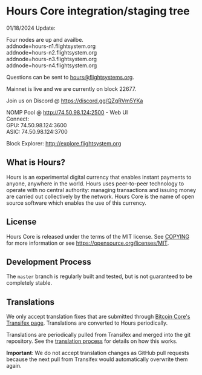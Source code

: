 Hours Core integration/staging tree
=====================================



01/18/2024 Update:

Four nodes are up and availbe.<br>
addnode=hours-n1.flightsystem.org<br>
addnode=hours-n2.flightsystem.org<br>
addnode=hours-n3.flightsystem.org<br>
addnode=hours-n4.flightsystem.org<br>

Questions can be sent to hours@flightsystems.org.

Mainnet is live and we are currently on block 22677.<br>


Join us on Discord @ https://discord.gg/QZgRVm5YKa<bR>

NOMP Pool @ http://74.50.98.124:2500 - Web UI<br>
Connect:  
 GPU:     74.50.98.124:3600      
 ASIC:    74.50.98.124:3700   

Block Explorer:  http://explore.flightsystem.org


What is Hours?
----------------

Hours is an experimental digital currency that enables instant payments to
anyone, anywhere in the world. Hours uses peer-to-peer technology to operate
with no central authority: managing transactions and issuing money are carried
out collectively by the network. Hours Core is the name of open source
software which enables the use of this currency.


License
-------

Hours Core is released under the terms of the MIT license. See [COPYING](COPYING) for more
information or see https://opensource.org/licenses/MIT.

Development Process
-------------------

The `master` branch is regularly built and tested, but is not guaranteed to be
completely stable. 





Translations
------------

We only accept translation fixes that are submitted through [Bitcoin Core's Transifex page](https://www.transifex.com/projects/p/bitcoin/).
Translations are converted to Hours periodically.

Translations are periodically pulled from Transifex and merged into the git repository. See the
[translation process](doc/translation_process.md) for details on how this works.

**Important**: We do not accept translation changes as GitHub pull requests because the next
pull from Transifex would automatically overwrite them again.
